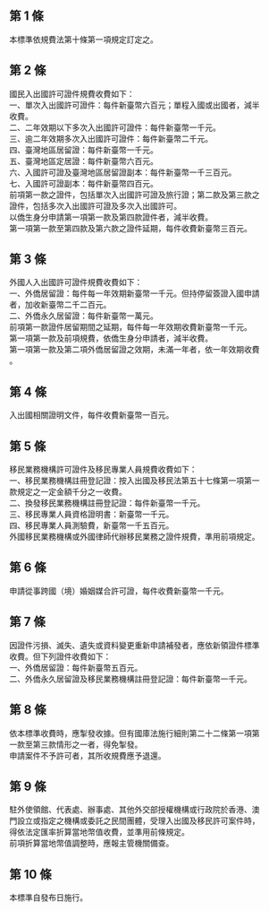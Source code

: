 第 1 條
-------
本標準依規費法第十條第一項規定訂定之。

第 2 條
-------
國民入出國許可證件規費收費如下：  
一、單次入出國許可證件：每件新臺幣六百元；單程入國或出國者，減半  
收費。  
二、二年效期以下多次入出國許可證件：每件新臺幣一千元。  
三、逾二年效期多次入出國許可證件：每件新臺幣二千元。  
四、臺灣地區居留證：每件新臺幣一千元。  
五、臺灣地區定居證：每件新臺幣六百元。  
六、入國許可證及臺灣地區居留證副本：每件新臺幣一千三百元。  
七、入國許可證副本：每件新臺幣四百元。  
前項第一款之證件，包括單次入出國許可證及旅行證；第二款及第三款之  
證件，包括多次入出國許可證及多次入出國許可。  
以僑生身分申請第一項第一款及第四款證件者，減半收費。  
第一項第一款至第四款及第六款之證件延期，每件收費新臺幣三百元。

第 3 條
-------
外國人入出國許可證件規費收費如下：  
一、外僑居留證：每件每一年效期新臺幣一千元。但持停留簽證入國申請  
    者，加收新臺幣二千二百元。  
二、外僑永久居留證：每件新臺幣一萬元。  
前項第一款證件居留期間之延期，每件每一年效期收費新臺幣一千元。  
第一項第一款及前項規費，依僑生身分申請者，減半收費。  
第一項第一款及第二項外僑居留證之效期，未滿一年者，依一年效期收費  
。

第 4 條
-------
入出國相關證明文件，每件收費新臺幣一百元。

第 5 條
-------
移民業務機構許可證件及移民專業人員規費收費如下：  
一、移民業務機構註冊登記證：按入出國及移民法第五十七條第一項第一  
    款規定之一定金額千分之一收費。  
二、換發移民業務機構註冊登記證：每件新臺幣一千元。  
三、移民專業人員資格證明書：新臺幣一千元。  
四、移民專業人員測驗費，新臺幣一千五百元。  
外國移民業務機構或外國律師代辦移民業務之證件規費，準用前項規定。

第 6 條
-------
申請從事跨國（境）婚姻媒合許可證，每件收費新臺幣一千元。

第 7 條
-------
因證件污損、滅失、遺失或資料變更重新申請補發者，應依新領證件標準  
收費。但下列證件收費如下：  
一、外僑居留證：每件新臺幣五百元。  
二、外僑永久居留證及移民業務機構註冊登記證：每件新臺幣一千元。

第 8 條
-------
依本標準收費時，應掣發收據。但有國庫法施行細則第二十二條第一項第  
一款至第三款情形之一者，得免掣發。  
申請案件不予許可者，其所收規費應予退還。

第 9 條
-------
駐外使領館、代表處、辦事處、其他外交部授權機構或行政院於香港、澳  
門設立或指定之機構或委託之民間團體，受理入出國及移民許可案件時，  
得依法定匯率折算當地幣值收費，並準用前條規定。  
前項折算當地幣值調整時，應報主管機關備查。

第 10 條
--------
本標準自發布日施行。

